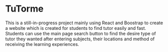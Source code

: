 # TuTorme
This is a still-in-progress project mainly using React and Boostrap to create a website which is created for students to find tutor easily and fast. 
Students can use the main page search button to find the desire type of tutor they wanted after entering subjects, their locations and method of receiving the learning experiences.
